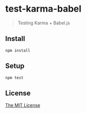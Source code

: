 # test-karma-babel

> Testing Karma + Babel.js

## Install

```
npm install
```

## Setup

```
npm test
```

## License

[The MIT License](http://piecioshka.mit-license.org)
